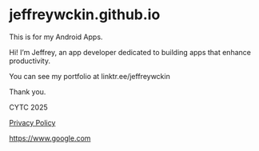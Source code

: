 # jeffreywckin.github.io

This is for my Android Apps.

Hi! I’m Jeffrey, an app developer dedicated to building apps that enhance productivity. 

You can see my portfolio at linktr.ee/jeffreywckin 

Thank you. 

CYTC 2025




[Privacy Policy](https://jeffreywckin.github.io/privacy.txt)

<https://www.google.com>



